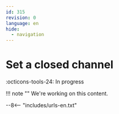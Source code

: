 ```yaml
---
id: 315
revision: 0
language: en
hide:
  - navigation
---
```


# Set a closed channel

 :octicons-tools-24: In progress

!!! note ""
     We're working on this content.

--8<-- "includes/urls-en.txt"